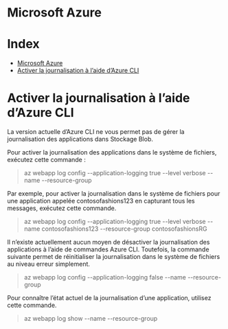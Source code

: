 # Microsoft Azure 

# Index
* [Microsoft Azure](#microsoft-azure)
* [Activer la journalisation à l’aide d’Azure CLI](#activer-la-journalisation-à-laide-dazure-cli)

# Activer la journalisation à l’aide d’Azure CLI

La version actuelle d’Azure CLI ne vous permet pas de gérer la journalisation des applications dans Stockage Blob. 

Pour activer la journalisation des applications dans le système de fichiers, exécutez cette commande :

> az webapp log config --application-logging true --level verbose --name <app-name> --resource-group <resource-group-name>

Par exemple, pour activer la journalisation dans le système de fichiers pour une application appelée contosofashions123 en capturant tous les messages, exécutez cette commande.

> az webapp log config --application-logging true --level verbose --name contosofashions123 --resource-group contosofashionsRG

Il n’existe actuellement aucun moyen de désactiver la journalisation des applications à l’aide de commandes Azure CLI.
Toutefois, la commande suivante permet de réinitialiser la journalisation dans le système de fichiers au niveau erreur simplement.

> az webapp log config --application-logging false --name <app-name> --resource-group <resource-group-name>

Pour connaître l’état actuel de la journalisation d’une application, utilisez cette commande.

> az webapp log show --name <app-name> --resource-group <resource-group-name>